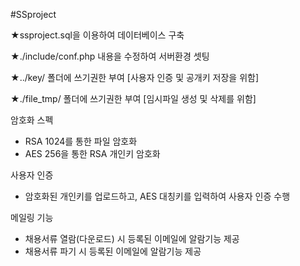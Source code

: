#SSproject

★ssproject.sql을 이용하여 데이터베이스 구축

★./include/conf.php 내용을 수정하여 서버환경 셋팅

★../key/ 폴더에 쓰기권한 부여 [사용자 인증 및 공개키 저장을 위함]

★./file_tmp/ 폴더에 쓰기권한 부여 [임시파일 생성 및 삭제를 위함]

암호화 스펙
 - RSA 1024를 통한 파일 암호화
 - AES 256을 통한 RSA 개인키 암호화
 
사용자 인증
 - 암호화된 개인키를 업로드하고, AES 대칭키를 입력하여 사용자 인증 수행
 
메일링 기능
 - 채용서류 열람(다운로드) 시 등록된 이메일에 알람기능 제공
 - 채용서류 파기 시 등록된 이메일에 알람기능 제공
